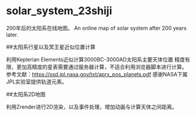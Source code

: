 # solar_system_23shiji

200年后的太阳系在线地图。
An online map of solar system after 200 years later.

##太阳系行星以及冥王星近似位置计算

利用Keplerian Elements近似计算3000BC-3000AD太阳系主要天体位置
精度有限，更加高精度的星表需要通过服务器计算，不适合利用浏览器脚本进行计算。
参考文献：https://ssd.jpl.nasa.gov/txt/aprx_pos_planets.pdf
感谢NASA下属JPL实验室提供轨道元素。


##太阳系2D地图

利用Zrender进行2D渲染，以及事件处理，增加动画与计算天体之间距离。
